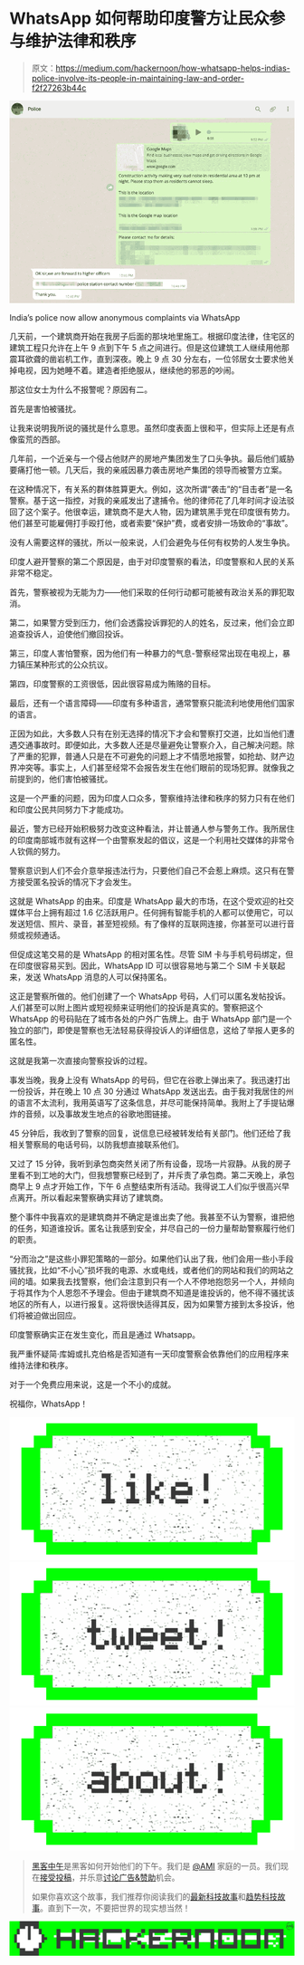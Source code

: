 # WhatsApp 如何帮助印度警方让民众参与维护法律和秩序

> 原文：<https://medium.com/hackernoon/how-whatsapp-helps-indias-police-involve-its-people-in-maintaining-law-and-order-f2f27263b44c>

![](img/89efc56f0941e2c50fe3a7edadf774a4.png)

India’s police now allow anonymous complaints via WhatsApp

几天前，一个建筑商开始在我房子后面的那块地里施工。根据印度法律，住宅区的建筑工程只允许在上午 9 点到下午 5 点之间进行。但是这位建筑工人继续用他那震耳欲聋的凿岩机工作，直到深夜。晚上 9 点 30 分左右，一位邻居女士要求他关掉电视，因为她睡不着。建造者拒绝服从，继续他的邪恶的吵闹。

那这位女士为什么不报警呢？原因有二。

首先是害怕被骚扰。

让我来说明我所说的骚扰是什么意思。虽然印度表面上很和平，但实际上还是有点像蛮荒的西部。

几年前，一个近亲与一个侵占他财产的房地产集团发生了口头争执。最后他们威胁要痛打他一顿。几天后，我的亲戚因暴力袭击房地产集团的领导而被警方立案。

在这种情况下，有关系的群体胜算更大。例如，这次所谓“袭击”的“目击者”是一名警察。基于这一指控，对我的亲戚发出了逮捕令。他的律师花了几年时间才设法驳回了这个案子。他很幸运，建筑商不是大人物，因为建筑黑手党在印度很有势力。他们甚至可能雇佣打手殴打他，或者索要“保护”费，或者安排一场致命的“事故”。

没有人需要这样的骚扰，所以一般来说，人们会避免与任何有权势的人发生争执。

印度人避开警察的第二个原因是，由于对印度警察的看法，印度警察和人民的关系非常不稳定。

首先，警察被视为无能为力——他们采取的任何行动都可能被有政治关系的罪犯取消。

第二，如果警方受到压力，他们会透露投诉罪犯的人的姓名，反过来，他们会立即追查投诉人，迫使他们撤回投诉。

第三，印度人害怕警察，因为他们有一种暴力的气息-警察经常出现在电视上，暴力镇压某种形式的公众抗议。

第四，印度警察的工资很低，因此很容易成为贿赂的目标。

最后，还有一个语言障碍——印度有多种语言，通常警察只能流利地使用他们国家的语言。

正因为如此，大多数人只有在别无选择的情况下才会和警察打交道，比如当他们遭遇交通事故时。即便如此，大多数人还是尽量避免让警察介入，自己解决问题。除了严重的犯罪，普通人只是在不可避免的问题上才不情愿地报警，如抢劫、财产边界冲突等。事实上，人们甚至经常不会报告发生在他们眼前的现场犯罪。就像我之前提到的，他们害怕被骚扰。

这是一个严重的问题，因为印度人口众多，警察维持法律和秩序的努力只有在他们和印度公民共同努力下才能成功。

最近，警方已经开始积极努力改变这种看法，并让普通人参与警务工作。我所居住的印度南部城市就有这样一个由警察发起的倡议，这是一个利用社交媒体的非常令人钦佩的努力。

警察意识到人们不会介意举报违法行为，只要他们自己不会惹上麻烦。这只有在警方接受匿名投诉的情况下才会发生。

这就是 WhatsApp 的由来。印度是 WhatsApp 最大的市场，在这个受欢迎的社交媒体平台上拥有超过 1.6 亿活跃用户。任何拥有智能手机的人都可以使用它，可以发送短信、照片、录音，甚至短视频。有了像样的互联网连接，你甚至可以进行音频或视频通话。

但促成这笔交易的是 WhatsApp 的相对匿名性。尽管 SIM 卡与手机号码绑定，但在印度很容易买到。因此，WhatsApp ID 可以很容易地与第二个 SIM 卡关联起来，发送 WhatsApp 消息的人可以保持匿名。

这正是警察所做的。他们创建了一个 WhatsApp 号码，人们可以匿名发帖投诉。人们甚至可以附上图片或短视频来证明他们的投诉是真实的。警察把这个 WhatsApp 的号码贴在了城市各处的户外广告牌上。由于 WhatsApp 部门是一个独立的部门，即使是警察也无法轻易获得投诉人的详细信息，这给了举报人更多的匿名性。

这就是我第一次直接向警察投诉的过程。

事发当晚，我身上没有 WhatsApp 的号码，但它在谷歌上弹出来了。我迅速打出一份投诉，并在晚上 10 点 30 分通过 WhatsApp 发送出去。由于我对我居住的州的语言不太流利，我用英语写了这条信息，并尽可能保持简单。我附上了手提钻爆炸的音频，以及事故发生地点的谷歌地图链接。

45 分钟后，我收到了警察的回复，说信息已经被转发给有关部门。他们还给了我相关警察局的电话号码，以防我想直接联系他们。

又过了 15 分钟，我听到承包商突然关闭了所有设备，现场一片寂静。从我的房子里看不到工地的大门，但我想警察已经到了，并斥责了承包商。第二天晚上，承包商早上 9 点才开始工作，下午 6 点整结束所有活动。我得说工人们似乎很高兴早点离开。所以看起来警察确实拜访了建筑商。

整个事件中我喜欢的是建筑商并不确定是谁出卖了他。我甚至不认为警察，谁把他的任务，知道谁投诉。匿名让我感到安全，并尽自己的一份力量帮助警察履行他们的职责。

“分而治之”是这些小罪犯策略的一部分。如果他们认出了我，他们会用一些小手段骚扰我，比如“不小心”损坏我的电源、水或电线，或者他们的网站和我们的网站之间的墙。如果我去找警察，他们会注意到只有一个人不停地抱怨另一个人，并倾向于将其作为个人恩怨不予理会。但由于建筑商不知道是谁投诉的，他不得不骚扰该地区的所有人，以进行报复。这将很快适得其反，因为如果警方接到太多投诉，他们将被迫做出回应。

印度警察确实正在发生变化，而且是通过 Whatsapp。

我严重怀疑简·库姆或扎克伯格是否知道有一天印度警察会依靠他们的应用程序来维持法律和秩序。

对于一个免费应用来说，这是一个不小的成就。

祝福你，WhatsApp！

[![](img/50ef4044ecd4e250b5d50f368b775d38.png)](http://bit.ly/HackernoonFB)[![](img/979d9a46439d5aebbdcdca574e21dc81.png)](https://goo.gl/k7XYbx)[![](img/2930ba6bd2c12218fdbbf7e02c8746ff.png)](https://goo.gl/4ofytp)

> [黑客中午](http://bit.ly/Hackernoon)是黑客如何开始他们的下午。我们是 [@AMI](http://bit.ly/atAMIatAMI) 家庭的一员。我们现在[接受投稿](http://bit.ly/hackernoonsubmission)，并乐意[讨论广告&赞助](mailto:partners@amipublications.com)机会。
> 
> 如果你喜欢这个故事，我们推荐你阅读我们的[最新科技故事](http://bit.ly/hackernoonlatestt)和[趋势科技故事](https://hackernoon.com/trending)。直到下一次，不要把世界的现实想当然！

![](img/be0ca55ba73a573dce11effb2ee80d56.png)